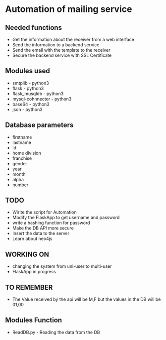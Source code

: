 # Automation of mailing service

## Needed functions
* Get the information about the receiver from a web interface
* Send the information to a backend service
* Send the email with the template to the receiver
* Secure the backend service with SSL Certificate

## Modules used
* smtplib - python3
* flask - python3
* flask_musqldb - python3
* mysql-cohnnector - python3
* base64 - python3
* json - python3

## Database parameters
* firstname
* lastname
* id
* home division
* franchise
* gender
* year
* month
* alpha
* number


## TODO
* Wirite the script for Automation
* Modify the FlaskApp to get username and password
* write a hashing function for password
* Make the DB API more secure
* Insert the data to the server
* Learn about neo4js

## WORKING ON
* changing the system from uni-user to multi-user
* FlaskApp in progress

## TO REMEMBER
* The Value received by the api will be M,F but the values in the DB will be 01,00

## Modules Function
* ReadDB.py - Reading the data from the DB
